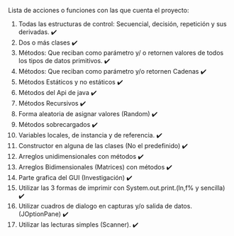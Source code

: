 Lista de acciones o funciones con las que cuenta el proyecto:

1. Todas las estructuras de control: Secuencial, decisión, repetición y sus derivadas. ✔️ 
2. Dos o más clases ✔️
3. Métodos: Que reciban como parámetro y/ o retornen valores de todos los tipos de datos primitivos. ✔️
4. Métodos: Que reciban como parámetro y/o retornen Cadenas ✔️
5. Métodos Estáticos y no estáticos ✔️
6. Métodos del Api de java ✔️
7. Métodos Recursivos ✔️
8. Forma aleatoria de asignar valores (Random) ✔️
9. Métodos sobrecargados ✔️
10. Variables locales, de instancia y de referencia. ✔️
11. Constructor en alguna de las clases (No el predefinido) ✔️
12. Arreglos unidimensionales con métodos ✔️
13. Arreglos Bidimensionales (Matrices) con métodos ✔️
14. Parte grafica del GUI (Investigación) ✔️
15. Utilizar las 3 formas de imprimir con System.out.print.(ln,f% y sencilla) ✔️
16. Utilizar cuadros de dialogo en capturas y/o salida de datos. (JOptionPane) ✔️
17. Utilizar las lecturas simples (Scanner). ✔️
